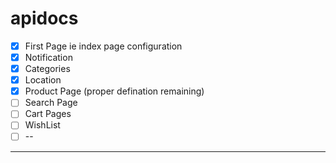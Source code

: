# apidocs

- [x] First Page ie index page configuration
- [x] Notification
- [x] Categories
- [x] Location
- [x] Product Page (proper defination remaining)
- [ ] Search Page
- [ ] Cart Pages
- [ ] WishList
- [ ] --

---
